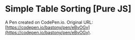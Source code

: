 # Simple Table Sorting [Pure JS]

A Pen created on CodePen.io. Original URL: [https://codepen.io/bastony/pen/eBvOGv](https://codepen.io/bastony/pen/eBvOGv).

